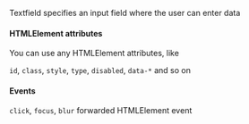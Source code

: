 Textfield specifies an input field where the user can enter data

#### HTMLElement attributes

You can use any HTMLElement attributes, like

`id`, `class`, `style`, `type`, `disabled`, `data-*` and so on

#### Events

`click`, `focus`, `blur` forwarded HTMLElement event
